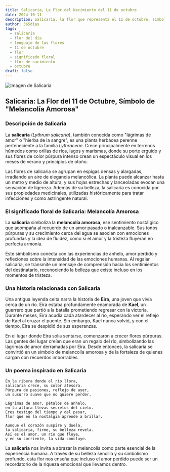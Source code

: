 ```yaml
---
title: Salicaria, La Flor del Nacimiento del 11 de octubre
date: 2024-10-11
description: Salicaria, la flor que representa el 11 de octubre, simboliza Melancolía amorosa. Descubre su fascinante historia, significado en el lenguaje de las flores y una poesía que celebra su belleza.
author: 365días
tags:
  - salicaria
  - flor del día
  - lenguaje de las flores
  - 11 de octubre
  - flor
  - significado floral
  - flor de nacimiento
  - octubre
draft: false
---
```



![Imagen de Salicaria](https://cdn.pixabay.com/photo/2019/07/15/12/11/ordinary-loosestrife-4339197_640.jpg#center)


## Salicaria: La Flor del 11 de Octubre, Símbolo de "Melancolía Amorosa"

### Descripción de Salicaria

La **salicaria** (_Lythrum salicaria_), también conocida como "lágrimas de amor" o "hierba de la sangre", es una planta herbácea perenne perteneciente a la familia _Lythraceae_. Crece principalmente en terrenos húmedos como orillas de ríos, lagos y marismas, donde su porte erguido y sus flores de color púrpura intenso crean un espectáculo visual en los meses de verano y principios de otoño.

Las flores de salicaria se agrupan en espigas densas y alargadas, irradiando un aire de elegancia melancólica. La planta puede alcanzar hasta un metro y medio de altura, y sus hojas estrechas y lanceoladas evocan una sensación de ligereza. Además de su belleza, la salicaria es conocida por sus propiedades medicinales, utilizadas históricamente para tratar infecciones y como astringente natural.

### El significado floral de Salicaria: Melancolía Amorosa

La **salicaria** simboliza la **melancolía amorosa**, ese sentimiento nostálgico que acompaña al recuerdo de un amor pasado o inalcanzable. Sus tonos púrpuras y su crecimiento cerca del agua se asocian con emociones profundas y la idea de fluidez, como si el amor y la tristeza fluyeran en perfecta armonía.

Este simbolismo conecta con las experiencias de anhelo, amor perdido y reflexiones sobre la intensidad de las emociones humanas. Al regalar salicaria, se transmite un mensaje de comprensión hacia los sentimientos del destinatario, reconociendo la belleza que existe incluso en los momentos de tristeza.

### Una historia relacionada con Salicaria

Una antigua leyenda celta narra la historia de **Eira**, una joven que vivía cerca de un río. Eira estaba profundamente enamorada de **Kael**, un guerrero que partió a la batalla prometiendo regresar con la victoria. Durante meses, Eira acudía cada atardecer al río, esperando ver el reflejo de Kael al cruzar el puente. Sin embargo, Kael nunca volvió, y con el tiempo, Eira se despidió de sus esperanzas.

En el lugar donde Eira solía sentarse, comenzaron a crecer flores púrpuras. Las gentes del lugar creían que eran un regalo del río, simbolizando las lágrimas de amor derramadas por Eira. Desde entonces, la salicaria se convirtió en un símbolo de melancolía amorosa y de la fortaleza de quienes cargan con recuerdos imborrables.

### Un poema inspirado en Salicaria

```
En la ribera donde el río llora,  
salicaria crece, su color atesora.  
Púrpura de pasiones, reflejo de ayer,  
un susurro suave que no quiere perder.

Lágrimas de amor, pétalos de anhelo,  
en tu altura llevas secretos del cielo.  
Eres testigo del tiempo y del pesar,  
flor que en la nostalgia aprende a brillar.

Aunque el corazón suspire y duela,  
la salicaria, firme, su belleza revela.  
Así es el amor, un río que fluye,  
y en su corriente, la vida concluye.
```

La **salicaria** nos invita a abrazar la melancolía como parte esencial de la experiencia humana. A través de su belleza sencilla y su simbolismo profundo, esta flor nos enseña que incluso el amor perdido puede ser un recordatorio de la riqueza emocional que llevamos dentro.